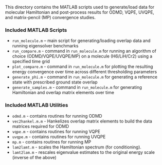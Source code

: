 This directory contains the MATLAB scripts used to generate/load data for molecular Hamiltonian and post-process results for ODMD, VQPE, UVQPE, and matrix-pencil (MP) convergence studies.

### Included MATLAB Scripts

- `run_molecule.m` – main script for generating/loading overlap data and running eigensolver benchmarks
- `run_compare.m` - command in `run_molecule.m` for running an algorithm of choice (ODMD/VQPE/UVQPE/MP) on a molecule (H6/LiH/Cr2) using a specified time grid
- `plot_compare.m` - command in `run_molecule.m` for plotting the resulting energy convergence over time across different thresholding parameters
- `generate_phi.m` - command in `run_molecule.m` for generating a reference state with prescribed ground state overlap
- `generate_samples.m` - command in `run_molecule.m` for generating Hamiltonian and overlap matrix elements over time


### Included MATLAB Utilities
- `odmd.m` - contains routines for running ODMD
- `vec2hankel.m.m` - Hankelizes overlap matrix elements to build the data matrices required for ODMD
- `vqpe.m` - contains routines for running VQPE
- `uvqpe.m` - contains routines for running UVQPE
- `mp.m` - contains routines for running MP
- `lam2lamt.m` - scales the Hamiltonian spectrum (for conditioning).
- `lamt2lam.m` - rescales eigenvalue estimates to the original energy scale (inverse of the above)
